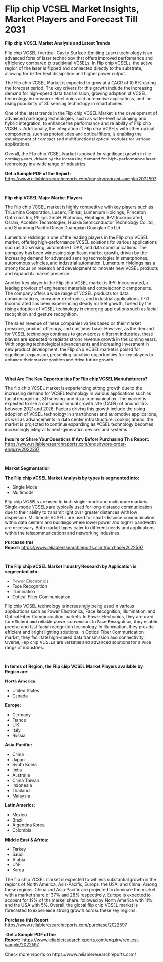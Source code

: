 <p><h1>Flip chip VCSEL Market Insights, Market Players and Forecast Till 2031</h1></p><p><strong>Flip chip VCSEL Market Analysis and Latest Trends</strong></p>
<p><p>Flip chip VCSEL (Vertical-Cavity Surface-Emitting Laser) technology is an advanced form of laser technology that offers improved performance and efficiency compared to traditional VCSELs. In Flip chip VCSELs, the active region of the laser is flipped and connected directly to the substrate, allowing for better heat dissipation and higher power output.</p><p>The Flip chip VCSEL Market is expected to grow at a CAGR of 10.6% during the forecast period. The key drivers for this growth include the increasing demand for high-speed data transmission, growing adoption of VCSEL technology in consumer electronics and automotive applications, and the rising popularity of 3D sensing technology in smartphones.</p><p>One of the latest trends in the Flip chip VCSEL Market is the development of advanced packaging technologies, such as wafer-level packaging and hybrid integration, to enhance the performance and reliability of Flip chip VCSELs. Additionally, the integration of Flip chip VCSELs with other optical components, such as photodiodes and optical filters, is enabling the development of compact and multifunctional optical modules for various applications.</p><p>Overall, the Flip chip VCSEL Market is poised for significant growth in the coming years, driven by the increasing demand for high-performance laser technology in a wide range of industries.</p></p>
<p><strong>Get a Sample PDF of the Report:&nbsp;</strong> <a href="https://www.reliableresearchreports.com/enquiry/request-sample/2022597">https://www.reliableresearchreports.com/enquiry/request-sample/2022597</a></p>
<p>&nbsp;</p>
<p><strong>Flip chip VCSEL Major Market Players</strong></p>
<p><p>The Flip chip VCSEL market is highly competitive with key players such as TriLumina Corporation, Lucent, Finisar, Lumentum Holdings, Princeton Optronics Inc, Philips GmbH Photonics, Heptagon, II-VI Incorporated, Osram, Accelink Technologies, Huaxin Semiconductor Technology Co Ltd, and Shandong Pacific Ocean Guangxian Guanglan Co Ltd.</p><p>Lumentum Holdings is one of the leading players in the Flip chip VCSEL market, offering high-performance VCSEL solutions for various applications such as 3D sensing, automotive LiDAR, and data communications. The company has been witnessing significant market growth, driven by the increasing demand for advanced sensing technologies in smartphones, autonomous vehicles, and industrial automation. Lumentum Holdings has a strong focus on research and development to innovate new VCSEL products and expand its market presence.</p><p>Another key player in the Flip chip VCSEL market is II-VI Incorporated, a leading provider of engineered materials and optoelectronic components. The company offers a wide range of VCSEL products for data communications, consumer electronics, and industrial applications. II-VI Incorporated has been experiencing steady market growth, fueled by the rising adoption of VCSEL technology in emerging applications such as facial recognition and gesture recognition.</p><p>The sales revenue of these companies varies based on their market presence, product offerings, and customer base. However, as the demand for VCSEL technology continues to grow across different industries, these players are expected to register strong revenue growth in the coming years. With ongoing technological advancements and increasing investment in new product development, the Flip chip VCSEL market is poised for significant expansion, presenting lucrative opportunities for key players to enhance their market position and drive future growth.</p></p>
<p>&nbsp;</p>
<p><strong>What Are The Key Opportunities For Flip chip VCSEL Manufacturers?</strong></p>
<p><p>The flip chip VCSEL market is experiencing strong growth due to the increasing demand for VCSEL technology in various applications such as facial recognition, 3D sensing, and data communication. The market is expected to see a compound annual growth rate (CAGR) of around 15% between 2021 and 2026. Factors driving this growth include the rising adoption of VCSEL technology in smartphones and automotive applications, as well as advancements in data center infrastructure. Looking ahead, the market is projected to continue expanding as VCSEL technology becomes increasingly integral to next-generation devices and systems.</p></p>
<p><strong>Inquire or Share Your Questions If Any Before Purchasing This Report:</strong> <a href="https://www.reliableresearchreports.com/enquiry/pre-order-enquiry/2022597">https://www.reliableresearchreports.com/enquiry/pre-order-enquiry/2022597</a></p>
<p>&nbsp;</p>
<p><strong>Market Segmentation</strong></p>
<p><strong>The Flip chip VCSEL Market Analysis by types is segmented into:</strong></p>
<p><ul><li>Single Mode</li><li>Multimode</li></ul></p>
<p><p>Flip chip VCSELs are used in both single-mode and multimode markets. Single-mode VCSELs are typically used for long-distance communication due to their ability to transmit light over greater distances with low dispersion. Multimode VCSELs are used for short-distance communication within data centers and buildings where lower power and higher bandwidth are necessary. Both market types cater to different needs and applications within the telecommunications and networking industries.</p></p>
<p><strong>Purchase this Report:&nbsp;</strong><a href="https://www.reliableresearchreports.com/purchase/2022597">https://www.reliableresearchreports.com/purchase/2022597</a></p>
<p>&nbsp;</p>
<p><strong>The Flip chip VCSEL Market Industry Research by Application is segmented into:</strong></p>
<p><ul><li>Power Electronics</li><li>Face Recognition</li><li>Illumination</li><li>Optical Fiber Communication</li></ul></p>
<p><p>Flip chip VCSEL technology is increasingly being used in various applications such as Power Electronics, Face Recognition, Illumination, and Optical Fiber Communication markets. In Power Electronics, they are used for efficient and reliable power conversion. In Face Recognition, they enable precise and fast facial recognition technology. In Illumination, they provide efficient and bright lighting solutions. In Optical Fiber Communication market, they facilitate high-speed data transmission and connectivity. Overall, Flip chip VCSELs are versatile and advanced solutions for a wide range of industries.</p></p>
<p>&nbsp;</p>
<p><strong>In terms of Region, the Flip chip VCSEL Market Players available by Region are:</strong></p>
<p>
    <p> <strong> North America: </strong>
        <ul>
            <li>United States</li>
            <li>Canada</li>
        </ul>
        </p> 
    <p> <strong> Europe: </strong>
        <ul>
            <li>Germany</li>
            <li>France</li>
            <li>U.K.</li>
            <li>Italy</li>
            <li>Russia</li>
        </ul>
        </p> 
    <p> <strong> Asia-Pacific: </strong>
        <ul>
            <li>China</li>
            <li>Japan</li>
            <li>South Korea</li>
            <li>India</li>
            <li>Australia</li>
            <li>China Taiwan</li>
            <li>Indonesia</li>
            <li>Thailand</li>
            <li>Malaysia</li>
        </ul>
        </p> 
    <p> <strong> Latin America: </strong>
        <ul>
            <li>Mexico</li>
            <li>Brazil</li>
            <li>Argentina Korea</li>
            <li>Colombia</li>
        </ul>
        </p> 
    <p> <strong> Middle East & Africa: </strong>
        <ul>
            <li>Turkey</li>
            <li>Saudi</li>
            <li>Arabia</li>
            <li>UAE</li>
            <li>Korea</li>
        </ul>
    </p>
    </p>
<p><p>The flip chip VCSEL market is expected to witness substantial growth in the regions of North America, Asia-Pacific, Europe, the USA, and China. Among these regions, China and Asia-Pacific are projected to dominate the market with a market share of 37% and 28% respectively. Europe is expected to account for 19% of the market share, followed by North America with 11%, and the USA with 5%. Overall, the global flip chip VCSEL market is forecasted to experience strong growth across these key regions.</p></p>
<p><strong>Purchase this Report: </strong><a href="https://www.reliableresearchreports.com/purchase/2022597">https://www.reliableresearchreports.com/purchase/2022597</a></p>
<p>&nbsp;<strong>Get a Sample PDF of the Report:&nbsp;&nbsp;</strong><a href="https://www.reliableresearchreports.com/enquiry/request-sample/2022597">https://www.reliableresearchreports.com/enquiry/request-sample/2022597</a></p>
<p><strong></strong></p>
<p>Check more reports on https://www.reliableresearchreports.com/</p>